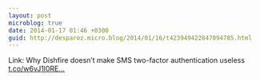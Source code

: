 ```yaml
---
layout: post
microblog: true
date: 2014-01-17 01:46 +0300
guid: http://desparoz.micro.blog/2014/01/16/t423949422847094785.html
---
```

Link: Why Dishfire doesn’t make SMS two-factor authentication useless [t.co/w6vJ1l0RE...](http://t.co/w6vJ1l0REk)
